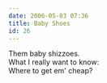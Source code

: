 ```yaml
---
date: 2006-05-03 07:36
title: Baby Shoes
id: 26
---
```

Them baby shizzoes.<br>
What I really want to know:<br>
Where to get em' cheap?
